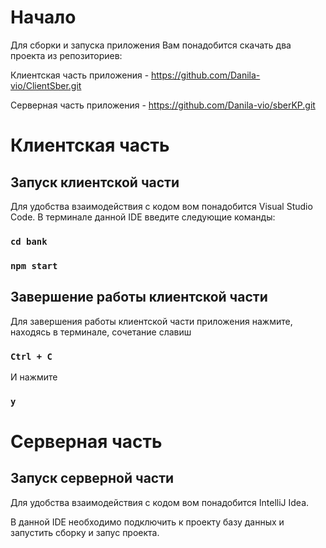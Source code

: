 # Начало

Для сборки и запуска приложения Вам понадобится скачать два проекта из репозиториев:

Клиентская часть приложения - https://github.com/Danila-vio/ClientSber.git         

Серверная часть приложения - https://github.com/Danila-vio/sberKP.git

# Клиентская часть

## Запуск клиентской части
Для удобства взаимодействия с кодом вом понадобится Visual Studio Code.
В терминале данной IDE введите следующие команды:

### `cd bank`
### `npm start`

## Завершение работы клиентской части

Для завершения работы клиентской части приложения нажмите, находясь в терминале, сочетание славиш

### `Ctrl + C`

И нажмите

### `y`

# Серверная часть

## Запуск серверной части
Для удобства взаимодействия с кодом вом понадобится IntelliJ Idea.

В данной IDE необходимо подключить к проекту базу данных и запустить сборку и запус проекта.
